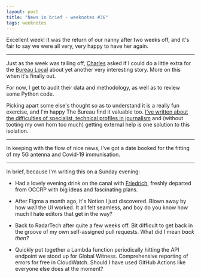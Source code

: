 ```yaml
---
layout: post
title: "News in brief - weeknotes #36"
tags: weeknotes
---
```


Excellent week! It was the return of our nanny after two weeks off, and it's fair to say we were all very, very happy to have her again.

---

Just as the week was tailing off, [Charles](https://twitter.com/cboutaud) asked if I could do a little extra for the [Bureau Local](https://www.thebureauinvestigates.com/local) about yet another very interesting story. More on this when it's finally out.

For now, I get to audit their data and methodology, as well as to review some Python code.

Picking apart some else's thought so as to understand it is a really fun exercise, and I'm happy The Bureau find it valuable too. [I've written about the difficulties of specialist, technical profiles in journalism](https://blog.basilesimon.fr/2021/03/23/data-journalism-handbook-published/) and (without tooting my own horn too much) getting external help is one solution to this isolation.

---

In keeping with the flow of nice news, I've got a date booked for the fitting of my 5G antenna and Covid-19 immunisation.

---

In brief, because I'm writing this on a Sunday evening:

- Had a lovely evening drink on the canal with [Friedrich](https://twitter.com/pudo), freshly departed from OCCRP with big ideas and fascinating plans.

- After Figma a month ago, it's Notion I just discovered. Blown away by how _well_ the UI worked. It all felt seamless, and boy do you know how much I hate editors that get in the way?

- Back to RadarTech after quite a few weeks off. Bit difficult to get back in the groove of my own self-assigned pull requests. What did I mean _back then?_

- Quickly put together a Lambda function periodically hitting the API endpoint we stood up for Global Witness. Comprehensive reporting of errors for free in CloudWatch. Should I have used GitHub Actions like everyone else does at the moment?
  
